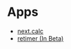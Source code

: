 # Apps
- [next.calc](https://jangelsb.github.io/next.calc/)
- [retimer (In Beta)](https://jangelsb.github.io/retimer/)
